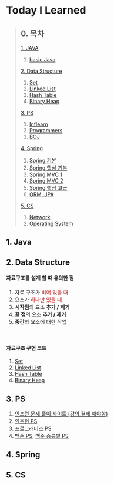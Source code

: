 # Today I Learned 

>## 0. 목차
>[1. JAVA](#1-java)
>   1. [basic Java]()
>
>[2. Data Structure](#2-data-structure)
>   1. [Set](dataStructure/set/README.md)
>   2. [Linked List](dataStructure/list/README.md)
>   3. [Hash Table](dataStructure/hash/README.md)
>   4. [Binary Heap](dataStructure/heap/README.md)
>
>
>[3. PS](#3-PS)
>   1. [Inflearn](algorithm/inflearn)
>   2. [Programmers](algorithm/programmers)
>   3. [BOJ](algorithm/beackjoon)
>
>
>[4. Spring](#4-Spring)
> 1. [Spring 기본](springFramework/springbasic.md)
> 2. [Spring 핵심 기본]()
> 3. [Spring MVC 1]()
> 4. [Spring MVC 2]()
> 5. [Spring 핵심 고급]()
> 6. [ORM, JPA]()
> 
> 
>[5. CS](#5-CS)
>   1. [Network](network)
>   2. [Operating System](operatingSystem)
>
> 

## 1. Java

## 2. Data Structure

#### **자료구조를 설계 할 때 유의한 점**
1. 자료 구조가 <span style="color: #b71c1c">비어 있을 때</span>
2. 요소가 <span style="color: #b71c1c">하나만 있을 때</span>
3. **시작점**의 요소 **추가 / 제거**
4. **끝 점**의 요소 **추가 / 제거**
5. **중간**의 요소에 대한 작업
<br/>

#### 자료구조 구현 코드
1. [Set](dataStructure/set/README.md)
2. [Linked List](dataStructure/list/README.md)
3. [Hash Table](dataStructure/hash/README.md)
4. [Binary Heap](dataStructure/heap/README.md)

 
## 3. PS
1. [인프런 문제 풀이 사이트 (강의 결제 해야함)](https://www.inflearn.com/course/%EC%9E%90%EB%B0%94-%EC%95%8C%EA%B3%A0%EB%A6%AC%EC%A6%98-%EB%AC%B8%EC%A0%9C%ED%92%80%EC%9D%B4-%EC%BD%94%ED%85%8C%EB%8C%80%EB%B9%84/)
2. [인프런 PS](algorithm/inflearn)
3. [프로그래머스 PS](algorithm/programmers)
4. [백준 PS](algorithm/baeckjoon), [백준 종류별 PS](algorithm/barkingdog)

## 4. Spring

## 5. CS